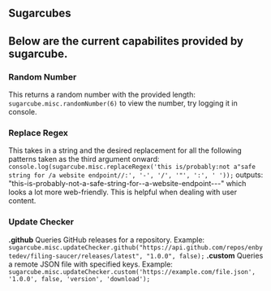 ## Sugarcubes

Below are the current capabilites provided by sugarcube.
----

### Random Number
This returns a random number with the provided length:
`sugarcube.misc.randomNumber(6)`
to view the number, try logging it in console.

### Replace Regex
This takes in a string and the desired replacement for all the following patterns taken as the third argument onward:
`console.log(sugarcube.misc.replaceRegex('this is/probably:not a"safe string for /a website endpoint//:', '-', '/', '"', ':', ' '));`
outputs:
"this-is-probably-not-a-safe-string-for--a-website-endpoint---" which looks a lot more web-friendly. This is helpful when dealing with user content.

### Update Checker
**.github** Queries GitHub releases for a repository.
Example: `sugarcube.misc.updateChecker.github("https://api.github.com/repos/enbytedev/filing-saucer/releases/latest", "1.0.0", false);`
**.custom** Queries a remote JSON file with specified keys.
Example: `sugarcube.misc.updateChecker.custom('https://example.com/file.json', '1.0.0', false, 'version', 'download');`